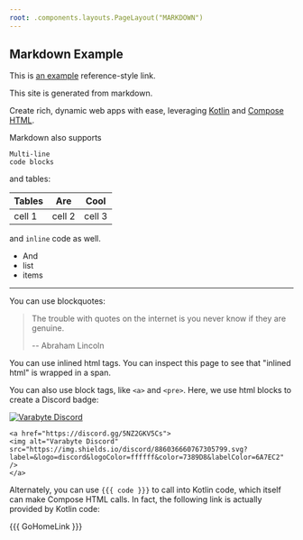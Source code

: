 ```yaml
---
root: .components.layouts.PageLayout("MARKDOWN")
---
```


## Markdown Example

This is [an example][id] reference-style link.

This site is generated from markdown.

Create rich, dynamic web apps with ease, leveraging [Kotlin](https://kotlinlang.org/) and [Compose HTML](https://github.com/JetBrains/compose-multiplatform#compose-html).

Markdown also supports

```
Multi-line
code blocks
```

and tables:

| Tables | Are    | Cool   |
|--------|--------|--------|
| cell 1 | cell 2 | cell 3 |

and `inline` code as well.

* And
* list
* items

---

You can use blockquotes:

> The trouble with quotes on the internet is you never know if they are genuine.
>
> -- Abraham Lincoln

You can use <span id="md-inline-demo">inlined html</span> tags. You can inspect this page to see that "inlined html" is
wrapped in a span.

You can also use block tags, like `<a>` and `<pre>`. Here, we use html blocks to create a Discord badge:

<a href="https://discord.gg/5NZ2GKV5Cs">
<img alt="Varabyte Discord" src="https://img.shields.io/discord/886036660767305799.svg?label=&logo=discord&logoColor=ffffff&color=7389D8&labelColor=6A7EC2" />
</a>

```
<a href="https://discord.gg/5NZ2GKV5Cs">
<img alt="Varabyte Discord" src="https://img.shields.io/discord/886036660767305799.svg?label=&logo=discord&logoColor=ffffff&color=7389D8&labelColor=6A7EC2" />
</a>
```

Alternately, you can use `{{{ code }}}` to call into Kotlin code, which itself can make Compose HTML calls. In fact,
the following link is actually provided by Kotlin code:

{{{ GoHomeLink }}}

[id]: http://example.com/

